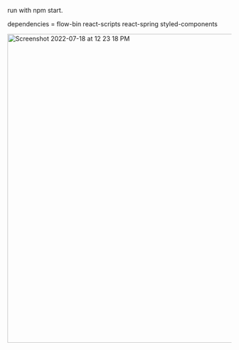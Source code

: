  run with npm start.
 
dependencies =
    flow-bin
    react-scripts
    react-spring
    styled-components
    
    
<img width="696" alt="Screenshot 2022-07-18 at 12 23 18 PM" src="https://user-images.githubusercontent.com/54979586/179461477-2dc029ff-2d09-4ef7-af3c-1c398614978c.png">
